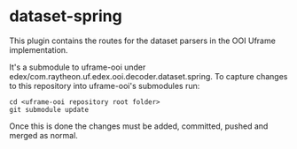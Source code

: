 dataset-spring
==============

This plugin contains the routes for the dataset parsers in the OOI Uframe implementation.

It's a submodule to uframe-ooi under edex/com.raytheon.uf.edex.ooi.decoder.dataset.spring.
To capture changes to this repository into uframe-ooi's submodules run:
```commandline
cd <uframe-ooi repository root folder>
git submodule update
```

Once this is done the changes must be added, committed, pushed and merged as normal.
